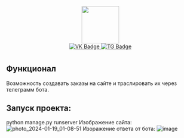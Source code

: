 <div id="header" align="center">
  <img src="https://media.giphy.com/media/CTX0ivSQbI78A/giphy.gif" width="100"/>
</div>
<div id="badges" align="center">
  <a href="https://vk.com/vesimeu">
    <img src="https://img.shields.io/badge/VK-blue?style=for-the-badge&logo=VK&logoColor=white" alt="VK Badge"/>
  </a>
  <a href="https://t.me/Vesimeu">
    <img src="https://img.shields.io/badge/Telegram-white?style=for-the-badge&logo=Telegram&logoColor=blue" alt="TG Badge"/>
  </a>
</div>

<h1 align="center">
  
## Функционал
Возможность создавать заказы на сайте и траслировать их через телеграмм бота.
## Запуск проекта:
python manage.py runserver
Изображение сайта:
![photo_2024-01-19_01-08-51](https://github.com/Vesimeu/ClientDjangoTelegramAPI/assets/99329018/6bc0f026-23be-4803-94b3-382e6e88a5c3)
Изоражение ответа от бота:
![image](https://github.com/Vesimeu/ClientDjangoTelegramAPI/assets/99329018/df20fbaa-4994-4fb1-8f8e-76d2708da9ee)

